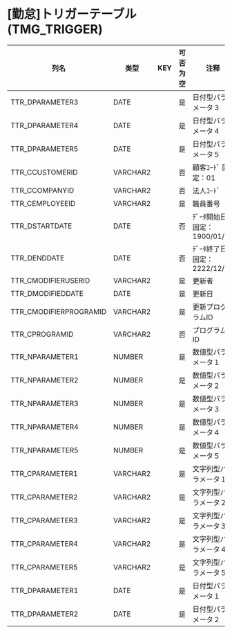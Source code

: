 # [勤怠]トリガーテーブル                                                (TMG_TRIGGER)
| 列名   | 类型   | KEY  | 可否为空 | 注释   |
| ---- | ---- | ---- | ---- | ---- |
|TTR_DPARAMETER3|DATE||是|日付型パラメータ３                                                                                 |
|TTR_DPARAMETER4|DATE||是|日付型パラメータ４                                                                                 |
|TTR_DPARAMETER5|DATE||是|日付型パラメータ５                                                                                 |
|TTR_CCUSTOMERID|VARCHAR2||否|顧客ｺｰﾄﾞ                        固定：01                                                       |
|TTR_CCOMPANYID|VARCHAR2||否|法人ｺｰﾄﾞ                                                                                    |
|TTR_CEMPLOYEEID|VARCHAR2||是|職員番号                                                                                      |
|TTR_DSTARTDATE|DATE||否|ﾃﾞｰﾀ開始日                       固定：1900/01/01                                               |
|TTR_DENDDATE|DATE||否|ﾃﾞｰﾀ終了日                       固定：2222/12/31                                               |
|TTR_CMODIFIERUSERID|VARCHAR2||是|更新者                                                                                       |
|TTR_DMODIFIEDDATE|DATE||是|更新日                                                                                       |
|TTR_CMODIFIERPROGRAMID|VARCHAR2||是|更新プログラムID                                                                                 |
|TTR_CPROGRAMID|VARCHAR2||否|プログラムID                                                                                   |
|TTR_NPARAMETER1|NUMBER||是|数値型パラメータ１                                                                                 |
|TTR_NPARAMETER2|NUMBER||是|数値型パラメータ２                                                                                 |
|TTR_NPARAMETER3|NUMBER||是|数値型パラメータ３                                                                                 |
|TTR_NPARAMETER4|NUMBER||是|数値型パラメータ４                                                                                 |
|TTR_NPARAMETER5|NUMBER||是|数値型パラメータ５                                                                                 |
|TTR_CPARAMETER1|VARCHAR2||是|文字列型パラメータ１                                                                                |
|TTR_CPARAMETER2|VARCHAR2||是|文字列型パラメータ２                                                                                |
|TTR_CPARAMETER3|VARCHAR2||是|文字列型パラメータ３                                                                                |
|TTR_CPARAMETER4|VARCHAR2||是|文字列型パラメータ４                                                                                |
|TTR_CPARAMETER5|VARCHAR2||是|文字列型パラメータ５                                                                                |
|TTR_DPARAMETER1|DATE||是|日付型パラメータ１                                                                                 |
|TTR_DPARAMETER2|DATE||是|日付型パラメータ２                                                                                 |
